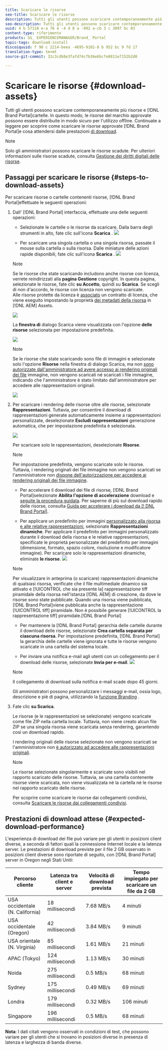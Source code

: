 ```yaml
---
title: Scaricare le risorse
seo-title: Scaricare le risorse
description: Tutti gli utenti possono scaricare contemporaneamente più risorse e cartelle. In questo modo, le risorse del marchio approvate possono essere distribuite in modo sicuro per l'utilizzo offline.
seo-description: Tutti gli utenti possono scaricare contemporaneamente più risorse e cartelle. In questo modo, le risorse del marchio approvate possono essere distribuite in modo sicuro per l'utilizzo offline.
uuid: 4 b 57118 e-a 76 e -4 d 8 a -992 a-cb 3 c 3097 bc 03
content-type: riferimento
products: SG_ EXPERIENCEMANAGER/Brand_ Portal
topic-tags: download-install
discoiquuid: f 90 c 2214-beea -4695-9102-8 b 952 bc 9 fd 17
translation-type: tm+mt
source-git-commit: 32c3cdb8e3fafd74cfb36e6bcfe0811e7152b2d0

---
```



# Scaricare le risorse {#download-assets}

Tutti gli utenti possono scaricare contemporaneamente più risorse e [!DNL Brand Portal]cartelle. In questo modo, le risorse del marchio approvate possono essere distribuite in modo sicuro per l'utilizzo offline. Continuate a leggere per scoprire come scaricare le risorse approvate [!DNL Brand Portal]e cosa attendersi dalle prestazioni [di download](../using/brand-portal-download-users.md#main-pars-header).

>[!NOTE]
>
>Solo gli amministratori possono scaricare le risorse scadute. Per ulteriori informazioni sulle risorse scadute, consulta [Gestione dei diritti digitali delle risorse](../using/manage-digital-rights-of-assets.md).

## Passaggi per scaricare le risorse {#steps-to-download-assets}

Per scaricare risorse o cartelle contenenti risorse, [!DNL Brand Portal]effettuate le seguenti operazioni:

1. Dall' [!DNL Brand Portal] interfaccia, effettuate una delle seguenti operazioni:

   * Selezionate le cartelle o le risorse da scaricare. Dalla barra degli strumenti in alto, fate clic sull'icona **Scarica** .
   ![](assets/downloadassets-1.png)

   * Per scaricare una singola cartella o una singola risorsa, passate il mouse sulla cartella o sulla risorsa. Dalle miniature delle azioni rapide disponibili, fate clic sull'icona **Scarica** .
   ![](assets/downloadsingleasset-1.png)

   >[!NOTE]
   >
   >Se le risorse che state scaricando includono anche risorse con licenza, verrete reindirizzati alla **pagina Gestione** copyright. In questa pagina, selezionate le risorse, fate clic **su Accetto**, quindi su **Scarica**. Se scegli di non d'accordo, le risorse con licenza non vengono scaricate.\
   >Alle risorse protette da licenza è [associato](https://helpx.adobe.com/experience-manager/6-5/assets/using/drm.html#DigitalRightsManagementinAssets) un contratto di licenza, che viene eseguito impostando la proprietà [dei metadati della risorsa](https://helpx.adobe.com/experience-manager/6-5/assets/using/drm.html#DigitalRightsManagementinAssets) in [!DNL AEM] Assets.

   ![](assets/licensed-asset-download-1.png)

   La **finestra di** dialogo Scarica viene visualizzata con l'opzione **delle risorse** selezionata per impostazione predefinita.

   ![](assets/donload-assets-dialog-1.png)

   >[!NOTE]
   >
   >Se le risorse che state scaricando sono file di immagini e selezionate solo l'opzione **Risorse** nella finestra di dialogo Scarica, ma non [sono autorizzate dall'amministratore ad avere accesso ai rendering originali dei file](../using/brand-portal-adding-users.md#main-pars-procedure-202029708) immagine, non vengono scaricati né scaricati i file immagine, indicando che l'amministratore è stato limitato dall'amministratore per accedere alle rappresentazioni originali.

   ![](assets/restrictaccess-note.png)

2. Per scaricare i rendering delle risorse oltre alle risorse, selezionate **Rappresentazioni**. Tuttavia, per consentire il download di rappresentazioni generate automaticamente insieme a rappresentazioni personalizzate, deselezionate **Escludi rappresentazioni** generazione automatica, che per impostazione predefinita è selezionata.

   ![](assets/exclude-auto-renditions.png)

   Per scaricare solo le rappresentazioni, deselezionate **Risorse**.

   >[!NOTE]
   >
   >Per impostazione predefinita, vengono scaricate solo le risorse. Tuttavia, i rendering originali dei file immagine non vengono scaricati se l'amministratore non [dispone dell'autorizzazione per accedere ai rendering originali dei file immagine](../using/brand-portal-adding-users.md#main-pars-procedure-202029708).

   * Per accelerare il download dei file di risorse, [!DNL Brand Portal]selezionate **Abilita l'opzione di accelerazione** download e [seguite la procedura guidata](../using/accelerated-download.md#main-pars-header-405749062). Per saperne di più sul download rapido delle risorse, consulta [Guida per accelerare i download da [! DNL Brand Portal]](../using/accelerated-download.md).

   * Per applicare un predefinito per immagini [personalizzato alla risorsa e alle relative rappresentazioni](../using/brand-portal-image-presets.md#applyimagepresetswhendownloadingimages), selezionate **Rappresentazioni dinamiche**. Per applicare il predefinito per immagini personalizzato durante il download della risorsa e le relative rappresentazioni, specificate le proprietà personalizzate del predefinito per immagini (dimensione, formato, spazio colore, risoluzione e modificatore immagine). Per scaricare solo le rappresentazioni dinamiche, eliminate **le risorse**.
   ![](assets/dynamic-renditions.png)

   >[!NOTE]
   >
   >Per visualizzare in anteprima (o scaricare) rappresentazioni dinamiche di qualsiasi risorsa, verificate che il file multimediale dinamico sia attivato e [!UICONTROL che sia presente la] rappresentazione tiff piramidale della risorsa nell'istanza [!DNL AEM] di creazione, da dove le risorse sono state pubblicate. Quando una risorsa viene pubblicata, [!DNL Brand Portal]viene pubblicata anche la rappresentazione [!UICONTROL tiff] piramidale. Non è possibile generare [!UICONTROL la rappresentazione tiff] piramidale.[!DNL Brand Portal]

   * Per mantenere la [!DNL Brand Portal] gerarchia delle cartelle durante il download delle risorse, selezionate **Crea cartella separata per ciascuna risorsa**. Per impostazione predefinita, [!DNL Brand Portal] la gerarchia delle cartelle viene ignorata e tutte le risorse vengono scaricate in una cartella del sistema locale.

   * Per inviare una notifica e-mail agli utenti con un collegamento per il download delle risorse, selezionate **Invia per e-mail**.
   ![](assets/download-link.png)

   >[!NOTE]
   >
   >Il collegamento di download sulla notifica e-mail scade dopo 45 giorni.
   >
   >Gli amministratori possono personalizzare i messaggi e-mail, ossia logo, descrizione e piè di pagina, utilizzando la [funzione Branding](../using/brand-portal-branding.md) .

3. Fate clic **su Scarica**.

   Le risorse (e le rappresentazioni se selezionate) vengono scaricate come file ZIP nella cartella locale. Tuttavia, non viene creato alcun file ZIP se una singola risorsa viene scaricata senza rendering, garantendo così un download rapido.

   I rendering originali delle risorse selezionate non vengono scaricati se l'amministratore non [è autorizzato ad accedere alle rappresentazioni originali](../using/brand-portal-adding-users.md#main-pars-procedure-202029708).

   >[!NOTE]
   >
   >Le risorse selezionate singolarmente e scaricate sono visibili nel rapporto scaricato delle risorse. Tuttavia, se una cartella contenente risorse viene scaricata, non viene visualizzata né la cartella né le risorse nel rapporto scaricato delle risorse.

   Per scoprire come scaricare le risorse dai collegamenti condivisi, consulta [Scaricare le risorse dai collegamenti condivisi](../using/brand-portal-link-share.md#main-pars-header-1703469193).

## Prestazioni di download attese {#expected-download-performance}

L'esperienza di download dei file può variare per gli utenti in posizioni client diverse, a seconda di fattori quali la connessione Internet locale e la latenza server. Le prestazioni di download previste per il file 2 GB osservato in posizioni client diverse sono riportate di seguito, con [!DNL Brand Portal] server in Oregon negli Stati Uniti:

| Percorso cliente | Latenza tra client e server | Velocità di download prevista | Tempo impiegato per scaricare un file da 2 GB |
|-------------------------|-----------------------------------|-------------------------|------------------------------------|
| USA occidentale (N. California) | 18 millisecondi | 7.68 MB/s | 4 minuti |
| USA occidentale (Oregon) | 42 millisecondi | 3.84 MB/s | 9 minuti |
| USA orientale (N. Virginia) | 85 millisecondi | 1.61 MB/s | 21 minuti |
| APAC (Tokyo) | 124 millisecondi | 1.13 MB/s | 30 minuti |
| Noida | 275 millisecondi | 0.5 MB/s | 68 minuti |
| Sydney | 175 millisecondi | 0.49 MB/s | 69 minuti |
| Londra | 179 millisecondi | 0.32 MB/s | 106 minuti |
| Singapore | 196 millisecondi | 0.5 MB/s | 68 minuti |

**Nota**: I dati citati vengono osservati in condizioni di test, che possono variare per gli utenti che si trovano in posizioni diverse in presenza di latenza e larghezza di banda diverse.
